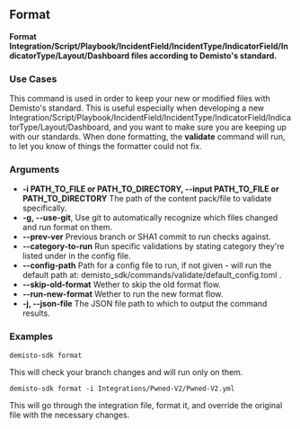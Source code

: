 ## Format

**Format Integration/Script/Playbook/IncidentField/IncidentType/IndicatorField/IndicatorType/Layout/Dashboard
        files according to Demisto's standard.**

### Use Cases
This command is used in order to keep your new or modified files with Demisto's standard. This is useful especially
when developing a new Integration/Script/Playbook/IncidentField/IncidentType/IndicatorField/IndicatorType/Layout/Dashboard,
and you want to make sure you are keeping up with our standards.
When done formatting, the **validate** command will run, to let you know of things the formatter could not fix.


### Arguments
* **-i PATH_TO_FILE or PATH_TO_DIRECTORY, --input PATH_TO_FILE or PATH_TO_DIRECTORY**
The path of the content pack/file to validate specifically.
* **-g, --use-git**, 
Use git to automatically recognize which files changed and run format on them.
* **--prev-ver**
Previous branch or SHA1 commit to run checks against.
* **--category-to-run**
Run specific validations by stating category they're listed under in the config file.
* **--config-path**
Path for a config file to run, if not given - will run the default path at: demisto_sdk/commands/validate/default_config.toml .
* **--skip-old-format**
Wether to skip the old format flow.
* **--run-new-format**
Wether to run the new format flow.
* **-j, --json-file**
The JSON file path to which to output the command results.

### Examples
```
demisto-sdk format
```
This will check your branch changes and will run only on them.


```
demisto-sdk format -i Integrations/Pwned-V2/Pwned-V2.yml
```
This will go through the integration file, format it, and override the original file with the necessary changes.

